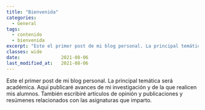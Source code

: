 ```yaml
---
title: "Bienvenida"
categories:
  - General
tags:
  - contenido
  - bienvenida
excerpt: "Este el primer post de mi blog personal. La principal temática será académica. Aquí publicaré avances de mi investigación y de la que realicen mis alumnos."
classes: wide
date:               2021-08-06
last_modified_at:   2021-08-06
---
```


Este el primer post de mi blog personal. La principal temática será académica. Aquí publicaré avances de mi investigación y de la que realicen mis alumnos. También escribiré artículos de opinión y publicaciones y resúmenes relacionados con las asignaturas que imparto.